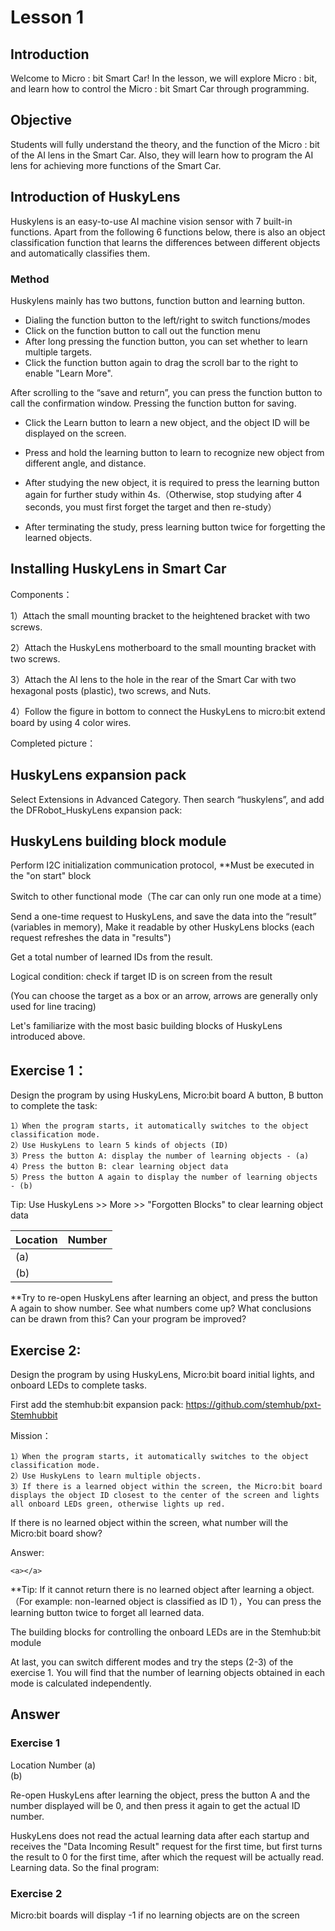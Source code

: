 # Lesson 1


## Introduction
<P>
Welcome to Micro : bit Smart Car! In the lesson, we will explore Micro : bit, and learn how to control the Micro : bit Smart Car through programming.
<P>

## Objective
<P>
Students will fully understand the theory, and the function of the Micro : bit of the AI lens in the Smart Car. Also, they will learn how to program the AI lens for achieving more functions of the Smart Car.
<P>

## Introduction of HuskyLens
<P>
Huskylens is an easy-to-use AI machine vision sensor with 7 built-in functions. Apart from the following 6 functions below, there is also an object classification function that learns the differences between different objects and automatically classifies them.
<P>

### Method
<P>
Huskylens mainly has two buttons, function button and learning button.
<P>

+ Dialing the function button to the left/right to switch functions/modes
+ Click on the function button to call out the function menu
+ After long pressing the function button, you can set whether to learn multiple targets.
+ Click the function button again to drag the scroll bar to the right to enable "Learn More".

<P>
After scrolling to the “save and return”, you can press the function button to call the confirmation window. Pressing the function button for saving.
<P>

+ Click the Learn button to learn a new object, and the object ID will be displayed on the screen.
+ Press and hold the learning button to learn to recognize new object from different angle, and distance.
+ After studying the new object, it is required to press the learning button again for further study within 4s.（Otherwise, stop studying after 4 seconds, you must first forget the target and then re-study）

+ After terminating the study, press learning button twice for forgetting the learned objects.


## Installing HuskyLens in Smart Car
<P>
Components：
<P>
<P>
1）Attach the small mounting bracket to the heightened bracket with two screws.
<P>
<P>
2）Attach the HuskyLens motherboard to the small mounting bracket with two screws.
<P>
<P>
3）Attach the AI lens to the hole in the rear of the Smart Car with two hexagonal posts (plastic), two screws, and Nuts.
<P>
<P>
4）Follow the figure in bottom to connect the HuskyLens to micro:bit extend board by using 4 color wires.
<P>
<P>
Completed picture：
<P>

## HuskyLens expansion pack
<P>
Select Extensions in Advanced Category. Then search “huskylens”, and add the DFRobot_HuskyLens expansion pack:
<P>
  
## HuskyLens building block module
<P>
Perform I2C initialization communication protocol, **Must be executed in the "on start" block
<P>
<P>
Switch to other functional mode（The car can only run one mode at a time）
<P>
<P>
Send a one-time request to HuskyLens, and save the data into the “result” (variables in memory), Make it readable by other HuskyLens blocks (each request refreshes the data in "results")
<P>
<P>
Get a total number of learned IDs from the result.
<P>
<P>
Logical condition: check if target ID is on screen from the result
<P>
<P>
(You can choose the target as a box or an arrow, arrows are generally only used for line tracing)  
<P>
<P>
Let's familiarize with the most basic building blocks of HuskyLens introduced above. 
<P>
  
## Exercise 1：
<P>
Design the program by using HuskyLens, Micro:bit board A button, B button to complete the task:
<P>

    1）When the program starts, it automatically switches to the object classification mode.
    2）Use HuskyLens to learn 5 kinds of objects (ID)
    3）Press the button A: display the number of learning objects - (a)
    4）Press the button B: clear learning object data
    5）Press the button A again to display the number of learning objects - (b)

<P>
Tip: Use HuskyLens >> More >> "Forgotten Blocks" to clear learning object data  
<P>

Location|Number
---|---
(a)|
(b)|

<P>
**Try to re-open HuskyLens after learning an object, and press the button A again to show number. See what numbers come up? What conclusions can be drawn from this? Can your program be improved?
<P>

## Exercise 2:
<P>
Design the program by using HuskyLens, Micro:bit board initial lights, and onboard LEDs to complete tasks.
<P>
<P>
First add the stemhub:bit expansion pack: <a href="https://github.com/stemhub/pxt-Stemhubbit">https://github.com/stemhub/pxt-Stemhubbit</a>
<P>
<P>
Mission：
<P>

    1）When the program starts, it automatically switches to the object classification mode.
    2）Use HuskyLens to learn multiple objects.
    3）If there is a learned object within the screen, the Micro:bit board displays the object ID closest to the center of the screen and lights all onboard LEDs green, otherwise lights up red.

<P>
If there is no learned object within the screen, what number will the Micro:bit board show?
<P>
<P>
Answer:
<P>

    <a></a>
<P>
**Tip: If it cannot return there is no learned object after learning a object.（For example: non-learned object is classified as ID 1），You can press the learning button twice to forget all learned data.
<P>
<P>
The building blocks for controlling the onboard LEDs are in the Stemhub:bit module
<P>
<P>
At last, you can switch different modes and try the steps (2-3) of the exercise 1. You will find that the number of learning objects obtained in each mode is calculated independently.
<P>

## Answer
### Exercise 1
Location	Number
(a)	 
(b)	 
  
<P>
Re-open HuskyLens after learning the object, press the button A and the number displayed will be 0, and then press it again to get the actual ID number.
<P>
<P>
HuskyLens does not read the actual learning data after each startup and receives the "Data Incoming Result" request for the first time, but first turns the result to 0 for the first time, after which the request will be actually read. Learning data. So the final program:  
<P>

### Exercise 2
<P>
Micro:bit boards will display -1 if no learning objects are on the screen
<P>


